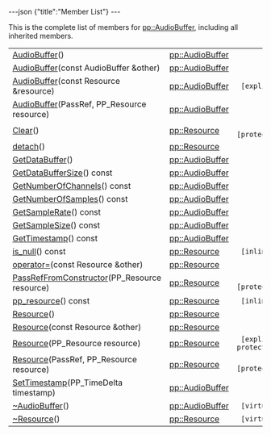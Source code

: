 ---json {"title":"Member List"} ---

This is the complete list of members for <a href="/docs/native-client/pepper_stable/cpp/classpp_1_1_audio_buffer/" class="el">pp::AudioBuffer</a>, including all inherited members.

<table><tbody><tr class="odd"><td><a href="/docs/native-client/pepper_stable/cpp/classpp_1_1_audio_buffer#ae5a21e1df405d530d9280de36791dbbf" class="el">AudioBuffer</a>()</td><td><a href="/docs/native-client/pepper_stable/cpp/classpp_1_1_audio_buffer/" class="el">pp::AudioBuffer</a></td><td></td></tr><tr class="even"><td><a href="/docs/native-client/pepper_stable/cpp/classpp_1_1_audio_buffer#a8f51aeb6d98ff9d926ee1e2fcee4f712" class="el">AudioBuffer</a>(const AudioBuffer &amp;other)</td><td><a href="/docs/native-client/pepper_stable/cpp/classpp_1_1_audio_buffer/" class="el">pp::AudioBuffer</a></td><td></td></tr><tr class="odd"><td><a href="/docs/native-client/pepper_stable/cpp/classpp_1_1_audio_buffer#a96db6e6a05eb834ed8b04ef8c3f6647a" class="el">AudioBuffer</a>(const Resource &amp;resource)</td><td><a href="/docs/native-client/pepper_stable/cpp/classpp_1_1_audio_buffer/" class="el">pp::AudioBuffer</a></td><td><code> [explicit]</code></td></tr><tr class="even"><td><a href="/docs/native-client/pepper_stable/cpp/classpp_1_1_audio_buffer#ad80595164aba1e9fbe1ccc71793c48f9" class="el">AudioBuffer</a>(PassRef, PP_Resource resource)</td><td><a href="/docs/native-client/pepper_stable/cpp/classpp_1_1_audio_buffer/" class="el">pp::AudioBuffer</a></td><td></td></tr><tr class="odd"><td><a href="/docs/native-client/pepper_stable/cpp/classpp_1_1_resource#ad4016f37d3022863ca0188acb26ac9c4" class="el">Clear</a>()</td><td><a href="/docs/native-client/pepper_stable/cpp/classpp_1_1_resource/" class="el">pp::Resource</a></td><td><code> [protected]</code></td></tr><tr class="even"><td><a href="/docs/native-client/pepper_stable/cpp/classpp_1_1_resource#a81b9246381bdddacca3ac25f6ded2bfd" class="el">detach</a>()</td><td><a href="/docs/native-client/pepper_stable/cpp/classpp_1_1_resource/" class="el">pp::Resource</a></td><td></td></tr><tr class="odd"><td><a href="/docs/native-client/pepper_stable/cpp/classpp_1_1_audio_buffer#aad0cdf64f6fc99ebbad26725ba17df65" class="el">GetDataBuffer</a>()</td><td><a href="/docs/native-client/pepper_stable/cpp/classpp_1_1_audio_buffer/" class="el">pp::AudioBuffer</a></td><td></td></tr><tr class="even"><td><a href="/docs/native-client/pepper_stable/cpp/classpp_1_1_audio_buffer#a5548630a163439b2c811ab40d7cd64a0" class="el">GetDataBufferSize</a>() const</td><td><a href="/docs/native-client/pepper_stable/cpp/classpp_1_1_audio_buffer/" class="el">pp::AudioBuffer</a></td><td></td></tr><tr class="odd"><td><a href="/docs/native-client/pepper_stable/cpp/classpp_1_1_audio_buffer#a3061bf5fc031ad6854d2b06ef6f6736a" class="el">GetNumberOfChannels</a>() const</td><td><a href="/docs/native-client/pepper_stable/cpp/classpp_1_1_audio_buffer/" class="el">pp::AudioBuffer</a></td><td></td></tr><tr class="even"><td><a href="/docs/native-client/pepper_stable/cpp/classpp_1_1_audio_buffer#ad588d83a59d151fb8448ea59f6f9039e" class="el">GetNumberOfSamples</a>() const</td><td><a href="/docs/native-client/pepper_stable/cpp/classpp_1_1_audio_buffer/" class="el">pp::AudioBuffer</a></td><td></td></tr><tr class="odd"><td><a href="/docs/native-client/pepper_stable/cpp/classpp_1_1_audio_buffer#a650c3a1abc424e21fa56997c9d55b76f" class="el">GetSampleRate</a>() const</td><td><a href="/docs/native-client/pepper_stable/cpp/classpp_1_1_audio_buffer/" class="el">pp::AudioBuffer</a></td><td></td></tr><tr class="even"><td><a href="/docs/native-client/pepper_stable/cpp/classpp_1_1_audio_buffer#ac3846435b70b49392dec120716e0cfd5" class="el">GetSampleSize</a>() const</td><td><a href="/docs/native-client/pepper_stable/cpp/classpp_1_1_audio_buffer/" class="el">pp::AudioBuffer</a></td><td></td></tr><tr class="odd"><td><a href="/docs/native-client/pepper_stable/cpp/classpp_1_1_audio_buffer#a08f55c4a972677114bb0c0e1ceb13661" class="el">GetTimestamp</a>() const</td><td><a href="/docs/native-client/pepper_stable/cpp/classpp_1_1_audio_buffer/" class="el">pp::AudioBuffer</a></td><td></td></tr><tr class="even"><td><a href="/docs/native-client/pepper_stable/cpp/classpp_1_1_resource#a859068e34cdc2dc0b78754c255323aa9" class="el">is_null</a>() const</td><td><a href="/docs/native-client/pepper_stable/cpp/classpp_1_1_resource/" class="el">pp::Resource</a></td><td><code> [inline]</code></td></tr><tr class="odd"><td><a href="/docs/native-client/pepper_stable/cpp/classpp_1_1_resource#aaf808a98bdaa7998d82e19514aa87423" class="el">operator=</a>(const Resource &amp;other)</td><td><a href="/docs/native-client/pepper_stable/cpp/classpp_1_1_resource/" class="el">pp::Resource</a></td><td></td></tr><tr class="even"><td><a href="/docs/native-client/pepper_stable/cpp/classpp_1_1_resource#a3eda014529127a818df8d5bb5ec2fdf0" class="el">PassRefFromConstructor</a>(PP_Resource resource)</td><td><a href="/docs/native-client/pepper_stable/cpp/classpp_1_1_resource/" class="el">pp::Resource</a></td><td><code> [protected]</code></td></tr><tr class="odd"><td><a href="/docs/native-client/pepper_stable/cpp/classpp_1_1_resource#a46a6123de0b007ad3fcb6f666534ccb4" class="el">pp_resource</a>() const</td><td><a href="/docs/native-client/pepper_stable/cpp/classpp_1_1_resource/" class="el">pp::Resource</a></td><td><code> [inline]</code></td></tr><tr class="even"><td><a href="/docs/native-client/pepper_stable/cpp/classpp_1_1_resource#a56679e93a58101c8dce5dc510811a094" class="el">Resource</a>()</td><td><a href="/docs/native-client/pepper_stable/cpp/classpp_1_1_resource/" class="el">pp::Resource</a></td><td></td></tr><tr class="odd"><td><a href="/docs/native-client/pepper_stable/cpp/classpp_1_1_resource#ab0f664099ca06367180f220ea7e0b831" class="el">Resource</a>(const Resource &amp;other)</td><td><a href="/docs/native-client/pepper_stable/cpp/classpp_1_1_resource/" class="el">pp::Resource</a></td><td></td></tr><tr class="even"><td><a href="/docs/native-client/pepper_stable/cpp/classpp_1_1_resource#a555de93fdf4793f7db1183bf71d20580" class="el">Resource</a>(PP_Resource resource)</td><td><a href="/docs/native-client/pepper_stable/cpp/classpp_1_1_resource/" class="el">pp::Resource</a></td><td><code> [explicit, protected]</code></td></tr><tr class="odd"><td><a href="/docs/native-client/pepper_stable/cpp/classpp_1_1_resource#a907d3d6b7e292587c8cb9ff30d0a418d" class="el">Resource</a>(PassRef, PP_Resource resource)</td><td><a href="/docs/native-client/pepper_stable/cpp/classpp_1_1_resource/" class="el">pp::Resource</a></td><td><code> [protected]</code></td></tr><tr class="even"><td><a href="/docs/native-client/pepper_stable/cpp/classpp_1_1_audio_buffer#a2882ec7147f4efddf3cefc6378f11f78" class="el">SetTimestamp</a>(PP_TimeDelta timestamp)</td><td><a href="/docs/native-client/pepper_stable/cpp/classpp_1_1_audio_buffer/" class="el">pp::AudioBuffer</a></td><td></td></tr><tr class="odd"><td><a href="/docs/native-client/pepper_stable/cpp/classpp_1_1_audio_buffer#aa47da494df014dd6dba16053f914ce34" class="el">~AudioBuffer</a>()</td><td><a href="/docs/native-client/pepper_stable/cpp/classpp_1_1_audio_buffer/" class="el">pp::AudioBuffer</a></td><td><code> [virtual]</code></td></tr><tr class="even"><td><a href="/docs/native-client/pepper_stable/cpp/classpp_1_1_resource#a081165265e2bd8217eaa2be2aeeb3aa3" class="el">~Resource</a>()</td><td><a href="/docs/native-client/pepper_stable/cpp/classpp_1_1_resource/" class="el">pp::Resource</a></td><td><code> [virtual]</code></td></tr></tbody></table>
